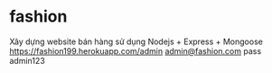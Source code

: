 # fashion
Xây dựng website bán hàng sử dụng Nodejs + Express + Mongoose
 https://fashion199.herokuapp.com/admin 
 admin@fashion.com
 pass admin123